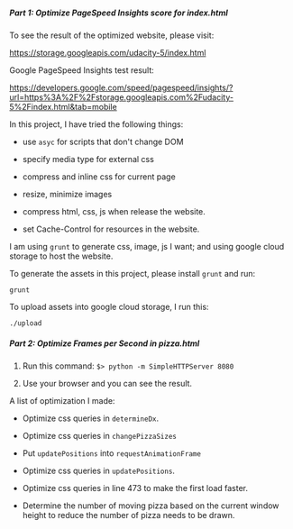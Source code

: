 ##### Part 1: Optimize PageSpeed Insights score for index.html

To see the result of the optimized website, please visit:

https://storage.googleapis.com/udacity-5/index.html

Google PageSpeed Insights test result:

https://developers.google.com/speed/pagespeed/insights/?url=https%3A%2F%2Fstorage.googleapis.com%2Fudacity-5%2Findex.html&tab=mobile

In this project, I have tried the following things:

- use `asyc` for scripts that don't change DOM

- specify media type for external css

- compress and inline css for current page

- resize, minimize images

- compress html, css, js when release the website.

- set Cache-Control for resources in the website.

I am using `grunt` to generate css, image, js I want; and using google cloud storage to host the website.

To generate the assets in this project, please install `grunt` and run:

`grunt`

To upload assets into google cloud storage, I run this:

`./upload`

##### Part 2: Optimize Frames per Second in pizza.html

1. Run this command:
`$> python -m SimpleHTTPServer 8080`

2. Use your browser and you can see the result.

A list of optimization I made:

- Optimize css queries in `determineDx`.

- Optimize css queries in `changePizzaSizes`

- Put `updatePositions` into `requestAnimationFrame`

- Optimize css queries in `updatePositions`.

- Optimize css queries in line 473 to make the first load faster.

- Determine the number of moving pizza based on the current window height to reduce the number of pizza needs to be drawn.

